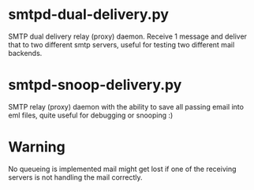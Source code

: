 smtpd-dual-delivery.py
=====
SMTP dual delivery relay (proxy) daemon.
Receive 1 message and deliver that to two different smtp servers, useful for testing two different mail backends.

smtpd-snoop-delivery.py
=====
SMTP relay (proxy) daemon with the ability to save all passing email into eml files, quite useful for debugging or snooping :)


Warning
=====

No queueing is implemented mail might get lost if one of the receiving servers is not handling the mail correctly.
